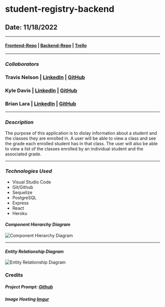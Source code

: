 # student-registry-backend

## Date: 11/18/2022

---

#### [Frontend-Repo](https://github.com/tnel91/student-registry-frontend) | [Backend-Repo](https://github.com/tnel91/student-registry-backend) | [Trello](https://trello.com/b/BA8BnKnE/student-registry)

---

### **_Collaborators_**

### Travis Nelson | [LinkedIn](https://www.linkedin.com/in/travis-nelson91/) | [GitHub](https://github.com/tnel91)

### Kyle Davis | [LinkedIn](https://www.linkedin.com/in/kyle-davis-c/) | [GitHub](https://github.com/KyleDavis1985)

### Brian Lara | [LinkedIn](https://www.linkedin.com/in/brian-lara/) | [GitHub](https://github.com/BrianDLara)

---

### **_Description_**

The purpose of this application is to dislay information about a student and the classes they are enrolled in. A user will be able to view a class and see the grade each enrolled student has in that class. The user will also be able to view a list of the classes enrolled by an individual student and the associated grade.

---

### **_Technologies Used_**

- Visual Studio Code
- Git/Github
- Sequelize
- PostgreSQL
- Express
- React
- Heroku

#### _Component Hierarchy Diagram_

![Component Hierarchy Diagram](https://i.imgur.com/XcxmaLy.png)

---

#### _Entity Relationship Diagram_

![Entity Relationship Diagram](https://i.imgur.com/l24rURBl.png)

### Credits

##### Project Prompt: [Github](https://github.com/SEI-R-9-19/u3_interview_prep_group_hackathon)

##### Image Hosting [Imgur](https://imgur.com)
